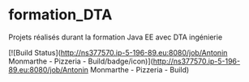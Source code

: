 # formation_DTA
Projets réalisés durant la formation Java EE avec DTA ingénierie

[![Build Status](http://ns377570.ip-5-196-89.eu:8080/job/Antonin Monmarthe - Pizzeria - Build/badge/icon)](http://ns377570.ip-5-196-89.eu:8080/job/Antonin Monmarthe - Pizzeria - Build)
